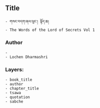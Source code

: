 ## Title
	- གསང་བདག་ཞལ་ལུང་། སྟོད་ཆ།
	- The Words of the Lord of Secrets Vol 1

### Author
	- 
	- Lochen Dharmashri

### Layers:
	- book_title
	- author
	- chapter_title
	- tsawa
	- quotation
	- sabche
